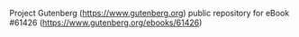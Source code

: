 Project Gutenberg (https://www.gutenberg.org) public repository for eBook #61426 (https://www.gutenberg.org/ebooks/61426)
